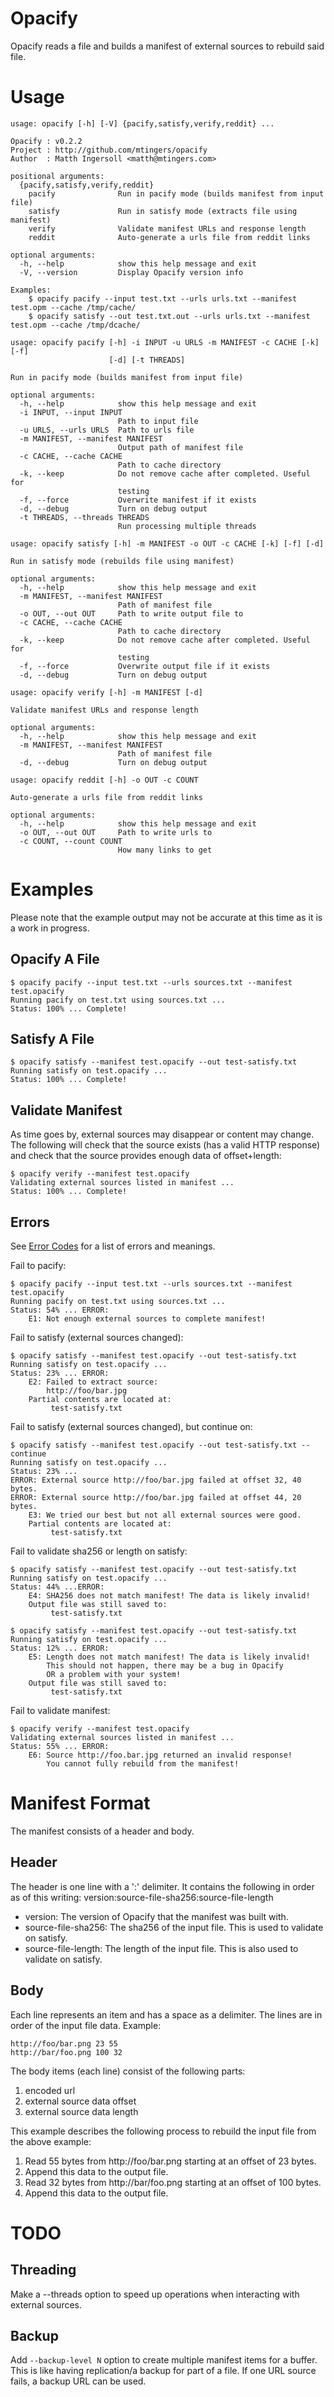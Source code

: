 # Opacify

Opacify reads a file and builds a manifest of external sources to rebuild said file.

# Usage
```
usage: opacify [-h] [-V] {pacify,satisfy,verify,reddit} ...

Opacify : v0.2.2
Project : http://github.com/mtingers/opacify
Author  : Matth Ingersoll <matth@mtingers.com>

positional arguments:
  {pacify,satisfy,verify,reddit}
    pacify              Run in pacify mode (builds manifest from input file)
    satisfy             Run in satisfy mode (extracts file using manifest)
    verify              Validate manifest URLs and response length
    reddit              Auto-generate a urls file from reddit links

optional arguments:
  -h, --help            show this help message and exit
  -V, --version         Display Opacify version info

Examples:
    $ opacify pacify --input test.txt --urls urls.txt --manifest test.opm --cache /tmp/cache/
    $ opacify satisfy --out test.txt.out --urls urls.txt --manifest test.opm --cache /tmp/dcache/
```

```
usage: opacify pacify [-h] -i INPUT -u URLS -m MANIFEST -c CACHE [-k] [-f]
                      [-d] [-t THREADS]

Run in pacify mode (builds manifest from input file)

optional arguments:
  -h, --help            show this help message and exit
  -i INPUT, --input INPUT
                        Path to input file
  -u URLS, --urls URLS  Path to urls file
  -m MANIFEST, --manifest MANIFEST
                        Output path of manifest file
  -c CACHE, --cache CACHE
                        Path to cache directory
  -k, --keep            Do not remove cache after completed. Useful for
                        testing
  -f, --force           Overwrite manifest if it exists
  -d, --debug           Turn on debug output
  -t THREADS, --threads THREADS
                        Run processing multiple threads
```

```
usage: opacify satisfy [-h] -m MANIFEST -o OUT -c CACHE [-k] [-f] [-d]

Run in satisfy mode (rebuilds file using manifest)

optional arguments:
  -h, --help            show this help message and exit
  -m MANIFEST, --manifest MANIFEST
                        Path of manifest file
  -o OUT, --out OUT     Path to write output file to
  -c CACHE, --cache CACHE
                        Path to cache directory
  -k, --keep            Do not remove cache after completed. Useful for
                        testing
  -f, --force           Overwrite output file if it exists
  -d, --debug           Turn on debug output
```

```
usage: opacify verify [-h] -m MANIFEST [-d]

Validate manifest URLs and response length

optional arguments:
  -h, --help            show this help message and exit
  -m MANIFEST, --manifest MANIFEST
                        Path of manifest file
  -d, --debug           Turn on debug output
```

```
usage: opacify reddit [-h] -o OUT -c COUNT

Auto-generate a urls file from reddit links

optional arguments:
  -h, --help            show this help message and exit
  -o OUT, --out OUT     Path to write urls to
  -c COUNT, --count COUNT
                        How many links to get
```

# Examples

Please note that the example output may not be accurate at this time as it is a work
in progress.

## Opacify A File
```
$ opacify pacify --input test.txt --urls sources.txt --manifest test.opacify
Running pacify on test.txt using sources.txt ...
Status: 100% ... Complete!
```

## Satisfy A File
```
$ opacify satisfy --manifest test.opacify --out test-satisfy.txt
Running satisfy on test.opacify ...
Status: 100% ... Complete!
```

## Validate Manifest
As time goes by, external sources may disappear or content may change. The following will check that the source
exists (has a valid HTTP response) and check that the source provides enough data of offset+length:
```
$ opacify verify --manifest test.opacify
Validating external sources listed in manifest ...
Status: 100% ... Complete!
```

## Errors
See [Error Codes](/ERRORS.md) for a list of errors and meanings.

Fail to pacify:
```
$ opacify pacify --input test.txt --urls sources.txt --manifest test.opacify
Running pacify on test.txt using sources.txt ...
Status: 54% ... ERROR:
    E1: Not enough external sources to complete manifest!
```

Fail to satisfy (external sources changed):
```
$ opacify satisfy --manifest test.opacify --out test-satisfy.txt
Running satisfy on test.opacify ...
Status: 23% ... ERROR:
    E2: Failed to extract source:
        http://foo/bar.jpg
    Partial contents are located at:
         test-satisfy.txt
```

Fail to satisfy (external sources changed), but continue on:
```
$ opacify satisfy --manifest test.opacify --out test-satisfy.txt --continue
Running satisfy on test.opacify ...
Status: 23% ...
ERROR: External source http://foo/bar.jpg failed at offset 32, 40 bytes.
ERROR: External source http://foo/bar.jpg failed at offset 44, 20 bytes.
    E3: We tried our best but not all external sources were good.
    Partial contents are located at:
         test-satisfy.txt
```

Fail to validate sha256 or length on satisfy:
```
$ opacify satisfy --manifest test.opacify --out test-satisfy.txt
Running satisfy on test.opacify ...
Status: 44% ...ERROR:
    E4: SHA256 does not match manifest! The data is likely invalid!
    Output file was still saved to:
         test-satisfy.txt
```
```
$ opacify satisfy --manifest test.opacify --out test-satisfy.txt
Running satisfy on test.opacify ...
Status: 12% ... ERROR:
    E5: Length does not match manifest! The data is likely invalid!
        This should not happen, there may be a bug in Opacify
        OR a problem with your system!
    Output file was still saved to:
         test-satisfy.txt
```

Fail to validate manifest:
```
$ opacify verify --manifest test.opacify
Validating external sources listed in manifest ...
Status: 55% ... ERROR:
    E6: Source http://foo.bar.jpg returned an invalid response!
        You cannot fully rebuild from the manifest!
```

# Manifest Format

The manifest consists of a header and body.

## Header
The header is one line with a ':' delimiter.  It contains the following in order as of this writing:
    version:source-file-sha256:source-file-length

* version: The version of Opacify that the manifest was built with.
* source-file-sha256: The sha256 of the input file. This is used to validate on satisfy.
* source-file-length: The length of the input file. This is also used to validate on satisfy.

## Body

Each line represents an item and has a space as a delimiter.  The lines are in order of the input
file data.  Example:
```
http://foo/bar.png 23 55
http://bar/foo.png 100 32
```

The body items (each line) consist of the following parts:
1. encoded url
2. external source data offset
3. external source data length


This example describes the following process to rebuild the input file from the above example:
1. Read 55 bytes from http://foo/bar.png starting at an offset of 23 bytes.
2. Append this data to the output file.
3. Read 32 bytes from http://bar/foo.png starting at an offset of 100 bytes.
4. Append this data to the output file.


# TODO

## Threading

Make a --threads option to speed up operations when interacting with external sources.

## Backup

Add ```--backup-level N``` option to create multiple manifest items for a buffer.
This is like having replication/a backup for part of a file. If one URL source fails, a backup
URL can be used.


